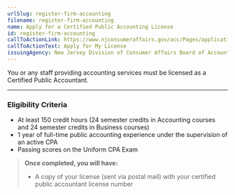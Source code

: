 ```yaml
---
urlSlug: register-firm-accounting
filename: register-firm-accounting
name: Apply for a Certified Public Accounting License
id: register-firm-accounting
callToActionLink: https://www.njconsumeraffairs.gov/acc/Pages/applications.aspx
callToActionText: Apply for My License
issuingAgency: New Jersey Division of Consumer Affairs Board of Accountancy
---
```


You or any staff providing accounting services must be licensed as a Certified Public Accountant.

---

### Eligibility Criteria

- At least 150 credit hours (24 semester credits in Accounting courses and 24 semester credits in Business courses)
- 1 year of full-time public accounting experience under the supervision of an active CPA
- Passing scores on the Uniform CPA Exam

> **Once completed, you will have:**
>
> - A copy of your license (sent via postal mail) with your certified public accountant license number
